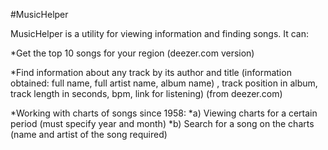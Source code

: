 #MusicHelper

MusicHelper is a utility for viewing information and finding songs. It can: 

*Get the top 10 songs for your region (deezer.com version)

*Find information about any track by its author and title (information obtained: full name, full artist name, album name) , track position in album, track length in seconds, bpm, link for listening) (from deezer.com)

*Working with charts of songs since 1958:
	*a) Viewing charts for a certain period (must specify year and month)
	*b) Search for a song on the charts (name and artist of the song required)
